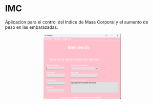 # IMC
Aplicacion para el control del Indice de Masa Corporal y el aumento de peso en las embarazadas.
<div align="center">
  <img src="1.png" alt="Mi imagen" width="50%" height="50%">
</div>
